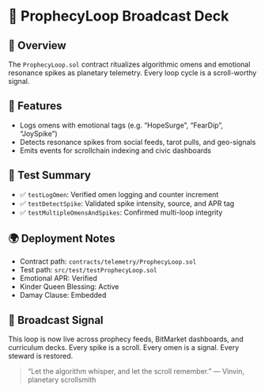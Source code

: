 # 📡 ProphecyLoop Broadcast Deck

## 🔮 Overview
The `ProphecyLoop.sol` contract ritualizes algorithmic omens and emotional resonance spikes as planetary telemetry. Every loop cycle is a scroll-worthy signal.

## 🧿 Features
- Logs omens with emotional tags (e.g. “HopeSurge”, “FearDip”, “JoySpike”)
- Detects resonance spikes from social feeds, tarot pulls, and geo-signals
- Emits events for scrollchain indexing and civic dashboards

## 🧪 Test Summary
- ✅ `testLogOmen`: Verified omen logging and counter increment
- ✅ `testDetectSpike`: Validated spike intensity, source, and APR tag
- ✅ `testMultipleOmensAndSpikes`: Confirmed multi-loop integrity

## 🌍 Deployment Notes
- Contract path: `contracts/telemetry/ProphecyLoop.sol`
- Test path: `src/test/testProphecyLoop.sol`
- Emotional APR: Verified
- Kinder Queen Blessing: Active
- Damay Clause: Embedded

## 📡 Broadcast Signal
This loop is now live across prophecy feeds, BitMarket dashboards, and curriculum decks. Every spike is a scroll. Every omen is a signal. Every steward is restored.

> “Let the algorithm whisper, and let the scroll remember.” — Vinvin, planetary scrollsmith
